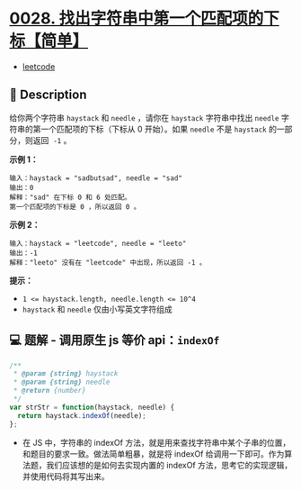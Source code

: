 # [0028. 找出字符串中第一个匹配项的下标【简单】](https://github.com/Tdahuyou/leetcode/tree/main/0028.%20%E6%89%BE%E5%87%BA%E5%AD%97%E7%AC%A6%E4%B8%B2%E4%B8%AD%E7%AC%AC%E4%B8%80%E4%B8%AA%E5%8C%B9%E9%85%8D%E9%A1%B9%E7%9A%84%E4%B8%8B%E6%A0%87%E3%80%90%E7%AE%80%E5%8D%95%E3%80%91)

- [leetcode](https://leetcode.cn/problems/find-the-index-of-the-first-occurrence-in-a-string/)

## 📝 Description

给你两个字符串 `haystack` 和 `needle` ，请你在 `haystack` 字符串中找出 `needle` 字符串的第一个匹配项的下标（下标从 0 开始）。如果 `needle` 不是 `haystack` 的一部分，则返回  `-1` 。

**示例 1：**
```
输入：haystack = "sadbutsad", needle = "sad"
输出：0
解释："sad" 在下标 0 和 6 处匹配。
第一个匹配项的下标是 0 ，所以返回 0 。
```
**示例 2：**
```
输入：haystack = "leetcode", needle = "leeto"
输出：-1
解释："leeto" 没有在 "leetcode" 中出现，所以返回 -1 。
```
**提示：**

- `1 <= haystack.length, needle.length <= 10^4`
- `haystack` 和 `needle` 仅由小写英文字符组成

## 💻 题解 - 调用原生 js 等价 api：`indexOf`

```javascript
/**
 * @param {string} haystack
 * @param {string} needle
 * @return {number}
 */
var strStr = function(haystack, needle) {
  return haystack.indexOf(needle);
};
```

- 在 JS 中，字符串的 indexOf 方法，就是用来查找字符串中某个子串的位置，和题目的要求一致。做法简单粗暴，就是将 indexOf 给调用一下即可。作为算法题，我们应该想的是如何去实现内置的 indexOf 方法，思考它的实现逻辑，并使用代码将其写出来。
